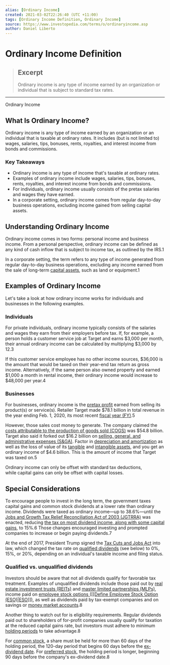 ```yaml
---
alias: [Ordinary Income]
created: 2021-03-02T22:26:40 (UTC +11:00)
tags: [Ordinary Income Definition, Ordinary Income]
source: https://www.investopedia.com/terms/o/ordinaryincome.asp
author: Daniel Liberto
---
```


# Ordinary Income Definition

> ## Excerpt
> Ordinary income is any type of income earned by an organization or individual that is subject to standard tax rates.

---

Ordinary Income
## What Is Ordinary Income?

Ordinary income is any type of income earned by an organization or an individual that is taxable at ordinary rates. It includes (but is not limited to) wages, salaries, tips, bonuses, rents, royalties, and interest income from bonds and commissions.

### Key Takeaways

-   Ordinary income is any type of income that's taxable at ordinary rates.
-   Examples of ordinary income include wages, salaries, tips, bonuses, rents, royalties, and interest income from bonds and commissions.
-   For individuals, ordinary income usually consists of the pretax salaries and wages they have earned.
-   In a corporate setting, ordinary income comes from regular day-to-day business operations, excluding income gained from selling capital assets.

## Understanding Ordinary Income

Ordinary income comes in two forms: personal income and business income. From a personal perspective, ordinary income can be defined as any kind of cash inflow that is subject to income tax, as outlined by the IRS.1

In a corporate setting, the term refers to any type of income generated from regular day-to-day business operations, excluding any income earned from the sale of long-term [capital assets](https://www.investopedia.com/terms/c/capitalasset.asp), such as land or equipment.1

## Examples of Ordinary Income

Let's take a look at how ordinary income works for individuals and businesses in the following examples.

### Individuals

For private individuals, ordinary income typically consists of the salaries and wages they earn from their employers before tax. If, for example, a person holds a customer service job at Target and earns $3,000 per month, their annual ordinary income can be calculated by multiplying $3,000 by 12.3

If this customer service employee has no other income sources, $36,000 is the amount that would be taxed on their year-end tax return as gross income. Alternatively, if the same person also owned property and earned $1,000 a month in rental income, their ordinary income would increase to $48,000 per year.4

### Businesses

For businesses, ordinary income is the [pretax profit](https://www.investopedia.com/terms/p/profitbeforetax.asp) earned from selling its product(s) or service(s). Retailer Target made $78.1 billion in total revenue in the year ending Feb. 1, 2020, its most recent [fiscal year (FY)](https://www.investopedia.com/terms/f/fiscalyear.asp).5

However, those sales cost money to generate. The company claimed the [costs attributable to the production of goods sold (COGS)](https://www.investopedia.com/terms/c/cogs.asp) was $54.8 billion. Target also said it forked out $16.2 billion on [selling, general, and administrative expenses (S&GA)](https://www.investopedia.com/terms/s/sga.asp). Factor in [depreciation and amortization](https://www.investopedia.com/terms/d/depreciation-depletion-and-amortization.asp) as well as the loss of value of its [tangible](https://www.investopedia.com/terms/t/tangibleasset.asp) and [intangible assets](https://www.investopedia.com/terms/i/intangibleasset.asp), and you get an ordinary income of $4.6 billion. This is the amount of income that Target was taxed on.5

Ordinary income can only be offset with standard tax deductions, while capital gains can only be offset with capital losses.

## Special Considerations

To encourage people to invest in the long term, the government taxes capital gains and common stock dividends at a lower rate than ordinary income. Dividends were taxed as ordinary income—up to 38.6%—until the [Jobs and Growth Tax Relief Reconciliation Act of 2003 (JGTRRA)](https://www.investopedia.com/terms/j/jgtrra.asp) was enacted, reducing [the tax on most dividend income, along with some capital gains](https://www.investopedia.com/ask/answers/033015/there-difference-between-capital-gains-and-dividend-income.asp), to 15%.6 Those changes encouraged investing and prompted companies to increase or begin paying dividends.7

At the end of 2017, President Trump signed the [Tax Cuts and Jobs Act](https://www.investopedia.com/taxes/how-gop-tax-bill-affects-you/) into law, which changed the tax rate on [qualified dividends](https://www.investopedia.com/terms/q/qualifieddividend.asp) (see below) to 0%, 15%, or 20%, depending on an individual's taxable income and filing status.

### Qualified vs. unqualified dividends

Investors should be aware that not all dividends qualify for favorable tax treatment. Examples of unqualified dividends include those paid out by [real estate investment trusts (REITs)](https://www.investopedia.com/terms/r/reit.asp) and [master limited partnerships (MLPs)](https://www.investopedia.com/terms/m/mlp.asp), income paid on [employee stock options ([[Define Employee Stock Option (ESO)|ESO]])](https://www.investopedia.com/terms/e/eso.asp), as well as dividends paid by tax-exempt companies and on savings or [money market accounts](https://www.investopedia.com/terms/m/moneymarketaccount.asp).8

Another thing to watch out for is eligibility requirements. Regular dividends paid out to shareholders of for-profit companies usually qualify for taxation at the reduced capital gains rate, but investors must adhere to minimum [holding periods](https://www.investopedia.com/terms/h/holdingperiod.asp) to take advantage.8

For [common stock](https://www.investopedia.com/terms/c/commonstock.asp), a share must be held for more than 60 days of the holding period, the 120-day period that begins 60 days before the [ex-dividend date](https://www.investopedia.com/terms/e/ex-dividend.asp). For [preferred stock](https://www.investopedia.com/terms/p/preferredstock.asp), the holding period is longer, beginning 90 days before the company's ex-dividend date.8
